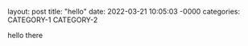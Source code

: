 layout: post
title: "hello"
date: 2022-03-21 10:05:03 -0000
categories: CATEGORY-1 CATEGORY-2

hello there